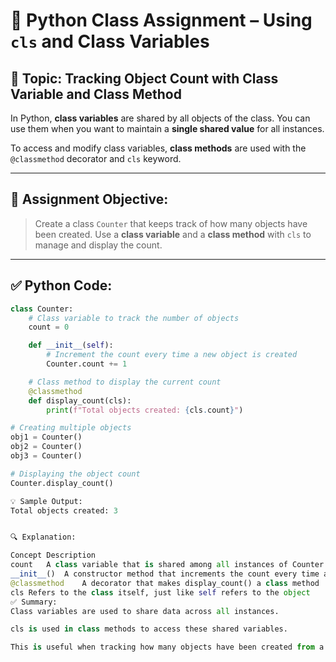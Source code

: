 # 🔢 Python Class Assignment – Using `cls` and Class Variables

## 📘 Topic: Tracking Object Count with Class Variable and Class Method

In Python, **class variables** are shared by all objects of the class. You can use them when you want to maintain a **single shared value** for all instances.

To access and modify class variables, **class methods** are used with the `@classmethod` decorator and `cls` keyword.

---

## 📝 Assignment Objective:

> Create a class `Counter` that keeps track of how many objects have been created. Use a **class variable** and a **class method** with `cls` to manage and display the count.

---

## ✅ Python Code:

```python
class Counter:
    # Class variable to track the number of objects
    count = 0

    def __init__(self):
        # Increment the count every time a new object is created
        Counter.count += 1

    # Class method to display the current count
    @classmethod
    def display_count(cls):
        print(f"Total objects created: {cls.count}")

# Creating multiple objects
obj1 = Counter()
obj2 = Counter()
obj3 = Counter()

# Displaying the object count
Counter.display_count()

💡 Sample Output:
Total objects created: 3


🔍 Explanation:

Concept	Description
count	A class variable that is shared among all instances of Counter
__init__()	A constructor method that increments the count every time an object is made
@classmethod	A decorator that makes display_count() a class method
cls	Refers to the class itself, just like self refers to the object
✅ Summary:
Class variables are used to share data across all instances.

cls is used in class methods to access these shared variables.

This is useful when tracking how many objects have been created from a class.